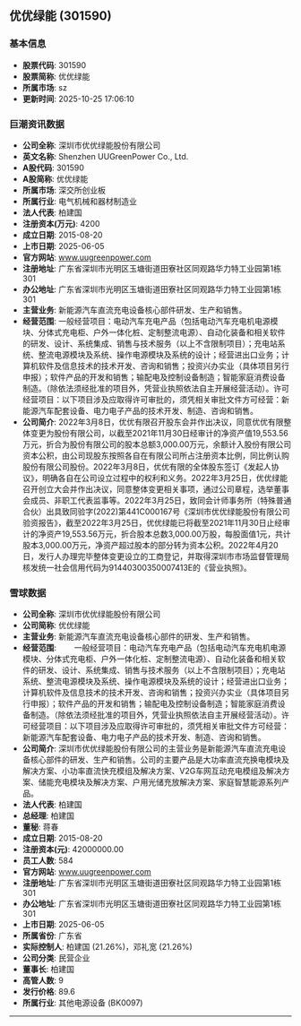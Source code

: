 ## 优优绿能 (301590)

### 基本信息

- **股票代码**: 301590
- **股票简称**: 优优绿能
- **所属市场**: sz
- **更新时间**: 2025-10-25 17:06:10

### 巨潮资讯数据

- **公司全称**: 深圳市优优绿能股份有限公司
- **英文名称**: Shenzhen UUGreenPower Co., Ltd.
- **A股代码**: 301590
- **A股简称**: 优优绿能
- **所属市场**: 深交所创业板
- **所属行业**: 电气机械和器材制造业
- **法人代表**: 柏建国
- **注册资本(万元)**: 4200
- **成立日期**: 2015-08-20
- **上市日期**: 2025-06-05
- **官方网站**: www.uugreenpower.com
- **注册地址**: 广东省深圳市光明区玉塘街道田寮社区同观路华力特工业园第1栋301
- **办公地址**: 广东省深圳市光明区玉塘街道田寮社区同观路华力特工业园第1栋301
- **主营业务**: 新能源汽车直流充电设备核心部件研发、生产和销售。
- **经营范围**: 一般经营项目：电动汽车充电产品（包括电动汽车充电机电源模块、分体式充电柜、户外一体化桩、定制整流电源）、自动化装备和相关软件的研发、设计、系统集成、销售与技术服务（以上不含限制项目）；充电站系统、整流电源模块及系统、操作电源模块及系统的设计；经营进出口业务；计算机软件及信息技术的技术开发、咨询和销售；投资兴办实业（具体项目另行申报）；软件产品的开发和销售；输配电及控制设备制造；智能家庭消费设备制造。（除依法须经批准的项目外，凭营业执照依法自主开展经营活动）。许可经营项目：以下项目涉及应取得许可审批的，须凭相关审批文件方可经营：新能源汽车配套设备、电力电子产品的技术开发、制造、咨询和销售。
- **公司简介**: 2022年3月8日，优优有限召开股东会并作出决议，同意优优有限整体变更为股份有限公司，以截至2021年11月30日经审计的净资产值19,553.56万元，折合为股份有限公司的股本总额3,000.00万元，余额计入股份有限公司资本公积，由公司现股东按照各自在有限公司所占注册资本比例，同比例认购股份有限公司股份。2022年3月8日，优优有限的全体股东签订《发起人协议》，明确各自在公司设立过程中的权利和义务。2022年3月25日，优优绿能召开创立大会并作出决议，同意整体变更相关事项，通过公司章程，选举董事会成员、非职工代表监事等。2022年3月25日，致同会计师事务所（特殊普通合伙）出具致同验字(2022)第441C000167号《深圳市优优绿能股份有限公司验资报告》，截至2022年3月25日，优优绿能已将截至2021年11月30日止经审计的净资产19,553.56万元，折合股本总数3,000.00万股，每股面值1元，共计股本3,000.00万元，净资产超过股本的部分转为资本公积。2022年4月20日，发行人办理完毕整体变更设立的工商登记，并取得深圳市市场监督管理局核发统一社会信用代码为91440300350007413E的《营业执照》。

### 雪球数据

- **公司全称**: 深圳市优优绿能股份有限公司
- **公司简称**: 优优绿能
- **主营业务**: 新能源汽车直流充电设备核心部件的研发、生产和销售。
- **经营范围**: 　　一般经营项目：电动汽车充电产品（包括电动汽车充电机电源模块、分体式充电柜、户外一体化桩、定制整流电源）、自动化装备和相关软件的研发、设计、系统集成、销售与技术服务（以上不含限制项目）；充电站系统、整流电源模块及系统、操作电源模块及系统的设计；经营进出口业务；计算机软件及信息技术的技术开发、咨询和销售；投资兴办实业（具体项目另行申报）；软件产品的开发和销售；输配电及控制设备制造；智能家庭消费设备制造。（除依法须经批准的项目外，凭营业执照依法自主开展经营活动）。许可经营项目：以下项目涉及应取得许可审批的，须凭相关审批文件方可经营：新能源汽车配套设备、电力电子产品的技术开发、制造、咨询和销售。
- **公司简介**: 深圳市优优绿能股份有限公司的主营业务是新能源汽车直流充电设备核心部件的研发、生产和销售。公司的主要产品是大功率直流充换电模块及解决方案、小功率直流快充模组及解决方案、V2G车网互动充电模组及解决方案、储能充电模块及解决方案、户用光储充放解决方案、家庭智慧能源系列产品。
- **法人代表**: 柏建国
- **总经理**: 柏建国
- **董秘**: 蒋春
- **成立日期**: 2015-08-20
- **注册资本(元)**: 42000000.00
- **员工人数**: 584
- **官方网站**: www.uugreenpower.com
- **注册地址**: 广东省深圳市光明区玉塘街道田寮社区同观路华力特工业园第1栋301
- **办公地址**: 广东省深圳市光明区玉塘街道田寮社区同观路华力特工业园第1栋301
- **上市日期**: 2025-06-05
- **所属省份**: 广东省
- **实际控制人**: 柏建国 (21.26%)，邓礼宽 (21.26%)
- **公司分类**: 民营企业
- **董事长**: 柏建国
- **高管人数**: 9
- **发行价格**: 89.6
- **所属行业**: 其他电源设备 (BK0097)

---